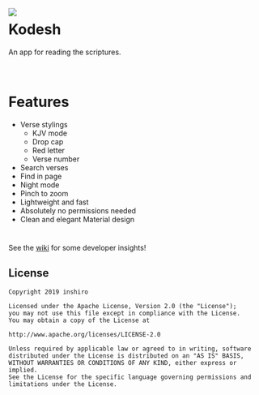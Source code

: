 <p><img align="left" src="https://i.postimg.cc/gJFb5CR2/ic-launcher.png" > <h1>Kodesh</h1>An app for reading the scriptures.<br><br><br></p>

Features
======
- Verse stylings
	- KJV mode
	- Drop cap
	- Red letter
	- Verse number
- Search verses
- Find in page
- Night mode
- Pinch to zoom
- Lightweight and fast
- Absolutely no permissions needed
- Clean and elegant Material design

#
See the [wiki](https://github.com/inshiro/Kodesh/wiki) for some developer insights!

License
-------

    Copyright 2019 inshiro

    Licensed under the Apache License, Version 2.0 (the "License");
    you may not use this file except in compliance with the License.
    You may obtain a copy of the License at

    http://www.apache.org/licenses/LICENSE-2.0

    Unless required by applicable law or agreed to in writing, software
    distributed under the License is distributed on an "AS IS" BASIS,
    WITHOUT WARRANTIES OR CONDITIONS OF ANY KIND, either express or implied.
    See the License for the specific language governing permissions and
    limitations under the License.